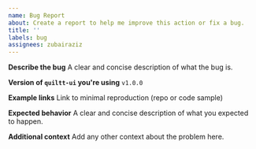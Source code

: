 ```yaml
---
name: Bug Report
about: Create a report to help me improve this action or fix a bug.
title: ''
labels: bug
assignees: zubairaziz
---
```


**Describe the bug**
A clear and concise description of what the bug is.

**Version of `quiltt-ui` you're using** `v1.0.0`

**Example links**
Link to minimal reproduction (repo or code sample)

**Expected behavior**
A clear and concise description of what you expected to happen.

**Additional context**
Add any other context about the problem here.
